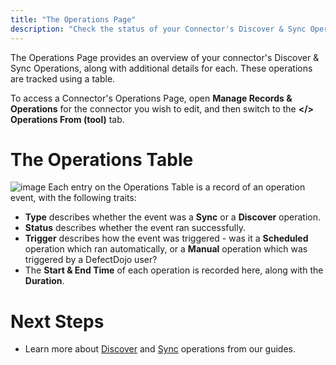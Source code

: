 ```yaml
---
title: "The Operations Page"
description: "Check the status of your Connector's Discover & Sync Operations"
---
```


The Operations Page provides an overview of your connector's Discover \& Sync Operations, along with additional details for each. These operations are tracked using a table.



To access a Connector's Operations Page, open **Manage Records \& Operations** for the connector you wish to edit, and then switch to the **\</\> Operations From (tool)** tab.



# The Operations Table


![image](images/operations_page.png)
Each entry on the Operations Table is a record of an operation event, with the following traits:



* **Type** describes whether the event was a **Sync** or a **Discover** operation.
* **Status** describes whether the event ran successfully.
* **Trigger** describes how the event was triggered \- was it a **Scheduled** operation which ran automatically, or a **Manual** operation which was triggered by a DefectDojo user?
* The **Start \& End Time** of each operation is recorded here, along with the **Duration**.



# **Next Steps**


* Learn more about [Discover](https://support.defectdojo.com/en/articles/9056822-discover-operations) and [Sync](https://support.defectdojo.com/en/articles/9124820-sync-operations) operations from our guides.
